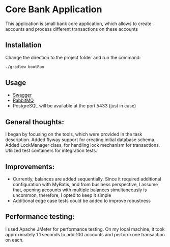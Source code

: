 # Core Bank Application

This application is small bank core application, which allows to create accounts and process different transactions on these accounts

## Installation

Change the direction to the project folder and run the command:

```bash
./gradlew bootRun
```

## Usage

- [Swagger](http://localhost:8080/swagger-ui/index.html#/)
- [RabbitMQ](http://localhost:15672/#/)
- PostgreSQL will be available at the port 5433 (just in case)

## General thoughts:

I began by focusing on the tools, which were provided in the task description. Added flyway support for creating initial database schema. Added LockManager class, for handling lock mechanism for transactions. Utilized test containers for integration tests.

## Improvements:
- Currently, balances are added sequentially. Since it required additional configuration with MyBatis, and from business perspective, I assume that, opening accounts with multiple balances simultaneously is uncommon, therefore, I opted to keep it simple
- Additional edge case tests could be added to improve robustness

## Performance testing:
I used Apache JMeter for performance testing. On my local machine, it took approximately 1.1 seconds to add 100 accounts and perform one transaction on each.